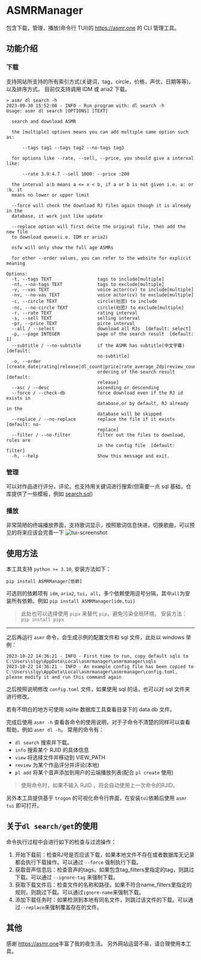 # ASMRManager

包含下载，管理，播放(命令行 TUI)的 <https://asmr.one> 的 CLI 管理工具。

## 功能介绍

### 下载

支持网站所支持的所有索引方式(关键词，tag，circle，价格，声优，日期等等)，以及排序方式。
目前仅支持调用 IDM 或 aria2 下载。

```
> asmr dl search -h
2023-09-30 15:52:08 - INFO - Run program with: dl search -h
Usage: asmr dl search [OPTIONS] [TEXT]

  search and download ASMR

  the [multiple] options means you can add multiple same option such as:

      --tags tag1 --tags tag2 --no-tags tag3

  for options like --rate, --sell, --price, you should give a interval like:

      --rate 3.9:4.7 --sell 1000: --price :200

  the interval a:b means a <= x < b, if a or b is not given i.e. a: or :b, it
  means no lower or upper limit

  --force will check the download RJ files again though it is already  in the
  database, it work just like update

  --replace option will first delte the original file, then add the new file
  to download queue(i.e. IDM or aria2)

  nsfw will only show the full age ASMRs

  for other --order values, you can refer to the website for explicit meaning

Options:
  -t, --tags TEXT                 tags to include[multiple]
  -nt, --no-tags TEXT             tags to exclude[multiple]
  -v, --vas TEXT                  voice actor(cv) to include[multiple]
  -nv, --no-vas TEXT              voice actor(cv) to exclude[multiple]
  -c, --circle TEXT               circle(社团) to include
  -nc, --no-circle TEXT           circle(社团) to exclude[multiple]
  -r, --rate TEXT                 rating interval
  -s, --sell TEXT                 selling interval
  -pr, --price TEXT               pirce interval
  --all / --select                download all RJs  [default: select]
  -p, --page INTEGER              page of the search result  [default: 1]
  --subtitle / --no-subtitle      if the ASMR has subtitle(中文字幕)  [default:
                                  no-subtitle]
  -o, --order [create_date|rating|release|dl_count|price|rate_average_2dp|review_count|id|nsfw|random]
                                  ordering of the search result  [default:
                                  release]
  --asc / --desc                  ascending or descending
  --force / --check-db            force download even if the RJ id exists in
                                  database,or by default, RJ already in the
                                  database will be skipped
  --replace / --no-replace        replace the file if it exists  [default: no-
                                  replace]
  --filter / --no-filter          filter out the files to download, rules are
                                  in the config file  [default: filter]
  -h, --help                      Show this message and exit.
```

### 管理

可以对作品进行评分，评论。也支持用关键词进行搜索(但需要一点 sql 基础，仓库提供了一些模板，例如 [search.sql](./asmrmanager/filemanager/resources/sqls.example/search.sql))

### 播放

非常简陋的终端播放界面，支持歌词显示，按照歌词信息快进，切换歌曲，可以预见的将来应该会完善一下
![tui-screenshot](./assets/tui-screenshot.png)

## 使用方法

本工具支持 `python >= 3.10`, 安装方法如下：

```shell
pip install ASMRManager[依赖]
```

可选则的依赖项有 `idm`, `aria2`, `tui`，`all`，多个依赖使用逗号分隔，其中`all`为安装所有依赖。例如 `pip install ASMRManager[idm,tui]`

> 此处也可以选择使用 `pipx` 来替代 `pip`，避免污染全局环境。
> 安装方法：`pip install pipx`

---

之后再运行 `asmr` 命令，会生成示例的配置文件和 sql 文件，此处以 windows 举例：

```
2023-10-22 14:36:21 - INFO - First time to run, copy default sqls to C:\Users\slqy\AppData\Local\asmrmanager\asmrmanager\sqls
2023-10-22 14:36:21 - INFO - An example config file has been copied to C:\Users\slqy\AppData\Local\asmrmanager\asmrmanager\config.toml, please modify it and run this command again
```

之后按照说明修改 `config.toml` 文件，如果使用 sql 的话，也可以对 sql 文件夹进行修改。

若有不明白的地方可使用 sqlite 数据库工具查看目录下的 data.db 文件。

完成后使用 `asmr -h` 查看各命令的使用说明，对于子命令不清楚的同样可以查看帮助，例如 `asmr dl -h`。
常用的命令有：
- `dl search` 搜索并下载。
- `info` 搜索某个 RJID 的具体信息
- `view` 将选择文件并移动到 VIEW_PATH
- `review` 为某个作品评分并评论(本地)
- `pl add` 将某个音声添加到用户的云端播放列表(配合 `pl create` 使用)

> 使用命令时，如果不输入 RJID ，将会自动使用上一次命令的RJID。

另外本工具提供基于 `trogon` 的可视化命令行界面，在安装`tui`依赖后使用 `asmr tui` 即可打开。

## 关于`dl search/get`的使用
命令执行过程中会进行如下的检查与过滤操作：
1. 开始下载前：检查RJ号是否应该下载，如果本地文件不存在或者数据库无记录都会执行下载操作。可以通过 `--force` 强制执行下载。
1. 获取音声信息后：检查音声的tags，如果包含tag_filters里指定的tag，则跳过下载。可以通过 `--ignore-tag` 来强制下载。
1. 获取下载文件后：检查文件的名称和路径，如果不符合name_filters里指定的规则，则跳过下载。可以通过`ignore-name`来强制下载。
1. 添加下载任务时：如果检测到本地有同名文件，则跳过该文件的下载。可以通过`--replace`来强制覆盖存在的文件。

## 其他

感谢 <https://asmr.one>丰富了我的夜生活。
另外网站运营不易，请合理使用本工具。
